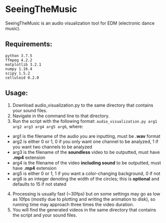 # SeeingTheMusic

SeeingTheMusic is an audio visualization tool for EDM (electronic dance music). 

## Requirements:

```
python 3.7.5
ffmpeg 4.2.2
matplotlib 3.2.1
numpy 1.16.4
scipy 1.5.2
celluloid 0.2.0
```

## Usage:

1. Download audio_visualization.py to the same directory that contains your sound files.
2. Navigate in the command line to that directory.
3. Run the script with the following format: ```audio_visualization.py arg1 arg2 arg3 arg4 arg5 arg6```, where:
  * arg1 is the filename of the audio you are inputting, must be **.wav** format
  * arg2 is either 0 or 1, 0 if you only want one channel to be analyzed, 1 if you want two channels to be analyzed
  * arg3 is the filename of the **soundless** video to be outputted, must have **.mp4** extension
  * arg4 is the filename of the video **including sound** to be outputted, must have **.mp4** extension
  * arg5 is either 0 or 1, 1 if you want a color-changing background, 0 if not
  * arg6 is an integer denoting the width of the circles; this is **optional** and defaults to 15 if not stated
4. Processing is usually fast (~30fps) but on some settings may go as low as 10fps (mostly due to plotting and writing the animation to disk), so running time may approach three times the video duration.
5. You will find the generated videos in the same directory that contains the script and your sound files.


